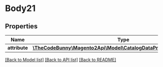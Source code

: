 # Body21

## Properties
Name | Type | Description | Notes
------------ | ------------- | ------------- | -------------
**attribute** | [**\TheCodeBunny\Magento2Api\Model\CatalogDataProductAttributeInterface**](CatalogDataProductAttributeInterface.md) |  | 

[[Back to Model list]](../README.md#documentation-for-models) [[Back to API list]](../README.md#documentation-for-api-endpoints) [[Back to README]](../README.md)


